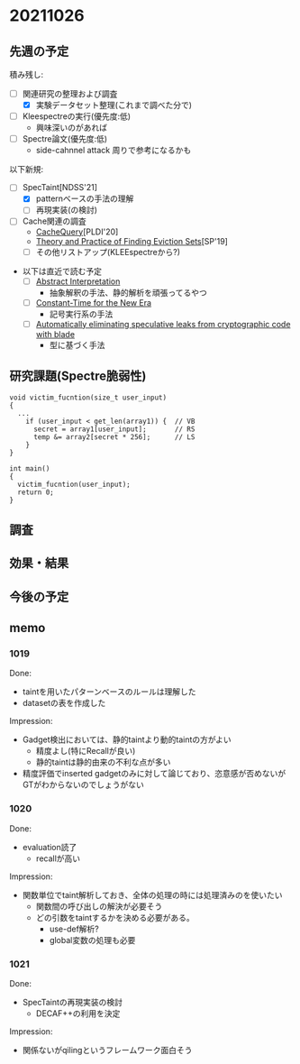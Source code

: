 # 20211026

## 先週の予定

積み残し:
- [ ] 関連研究の整理および調査
  - [x] 実験データセット整理(これまで調べた分で)
- [ ] Kleespectreの実行(優先度:低)
  - 興味深いのがあれば
- [ ] Spectre論文(優先度:低)
  - side-cahnnel attack 周りで参考になるかも

以下新規:
- [ ] SpecTaint[NDSS'21]
  - [x] patternベースの手法の理解
  - [ ] 再現実装(の検討)
- [ ] Cache関連の調査
  - [CacheQuery](https://dl.acm.org/doi/abs/10.1145/3385412.3386008)[PLDI'20]
  - [Theory and Practice of Finding Eviction Sets](https://ieeexplore.ieee.org/document/8835261)[SP'19]
  - [ ] その他リストアップ(KLEEspectreから?)
- 以下は直近で読む予定
  - [ ] [Abstract Interpretation](https://dl.acm.org/doi/10.1145/3314221.3314647)
    - 抽象解釈の手法、静的解析を頑張ってるやつ
  - [ ] [Constant-Time for the New Era](https://www.ndss-symposium.org/ndss-paper/spectaint-speculative-taint-analysis-for-discovering-spectre-gadgets/)
    - 記号実行系の手法
  - [ ] [Automatically eliminating speculative leaks from cryptographic code with blade](https://dl.acm.org/doi/10.1145/3434330)
    - 型に基づく手法


## 研究課題(Spectre脆弱性)

```
void victim_fucntion(size_t user_input)
{
  ...
    if (user_input < get_len(array1)) {  // VB
      secret = array1[user_input];       // RS
      temp &= array2[secret * 256];      // LS
    }
}

int main()
{
  victim_fucntion(user_input);
  return 0;
}
```

## 調査

## 効果・結果

## 今後の予定

## memo

### 1019

Done:
- taintを用いたパターンベースのルールは理解した
- datasetの表を作成した

Impression:
- Gadget検出においては、静的taintより動的taintの方がよい
  - 精度よし(特にRecallが良い)
  - 静的taintは静的由来の不利な点が多い
- 精度評価でinserted gadgetのみに対して論じており、恣意感が否めないがGTがわからないのでしょうがない

### 1020

Done:
- evaluation読了
  - recallが高い

Impression:
- 関数単位でtaint解析しておき、全体の処理の時には処理済みのを使いたい
  - 関数間の呼び出しの解決が必要そう
  - どの引数をtaintするかを決める必要がある。
    - use-def解析?
    - global変数の処理も必要

### 1021

Done:
- SpecTaintの再現実装の検討
  - DECAF++の利用を決定

Impression:
- 関係ないがqilingというフレームワーク面白そう
